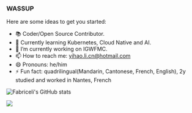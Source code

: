 ### WASSUP


Here are some ideas to get you started:
- 📚 Coder/Open Source Contributor.
- 🌱 Currently learning Kubernetes, Cloud Native and AI.
- 🔭 I’m currently working on IGWFMC.
- 📫 How to reach me: yihao.li.cn@hotmail.com
- 😄 Pronouns: he/him
- ⚡ Fun fact: quadrilingual(Mandarin, Cantonese, French, English), 2y studied and worked in Nantes, French

![Fabriceli's GitHub stats](https://github-readme-stats.vercel.app/api?username=fabriceli&show_icons=true)
           
![](https://github-readme-streak-stats.herokuapp.com/?user=fabriceli)

<!--START_SECTION:waka-->
<!--END_SECTION:waka-->


<!--
**Fabriceli/fabriceli** is a ✨ _special_ ✨ repository because its `README.md` (this file) appears on your GitHub profile.

Here are some ideas to get you started:

- 🔭 I’m currently working on ...
- 🌱 I’m currently learning ...
- 👯 I’m looking to collaborate on ...
- 🤔 I’m looking for help with ...
- 💬 Ask me about ...
- 📫 How to reach me: ...
- 😄 Pronouns: ...
- ⚡ Fun fact: ...
-->
